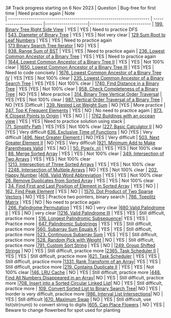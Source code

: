 3# Track progress starting on 6 Nov 2023
| Question                                                                                      | Bug-free for first time | Need practice again | Note                         
| ---------------------------------------------------------------------                         | ----------------------- |---------------------|------------------------------ 
| [199. Binary Tree Right Side View](https://leetcode.com/problems/binary-tree-right-side-view) | YES                     | YES                   | Need to practice DFS    
| [543. Diameter of Binary Tree](https://leetcode.com/problems/diameter-of-binary-tree) | YES                     | YES                   | Not very clear 
| [129 Sum Root to Leaf Numbers](https://leetcode.com/problems/sum-root-to-leaf-numbers)            | YES                 | YES                   | Need to practice again   
| [173 Binary Search Tree Iterator](https://leetcode.com/problems/binary-search-tree-iterator)      | NO                  | YES                   |  
| [938. Range Sum of BST](https://leetcode.com/problems/range-sum-of-bst)                          | YES                 | YES                   | Need to practice again 
| [236. Lowest Common Ancestor of a Binary Tree](https://leetcode.com/problems/lowest-common-ancestor-of-a-binary-tree) | YES                 | YES                   | Need to practice again  
| [1644. Lowest Common Ancestor of a Binary Tree II](https://leetcode.com/problems/lowest-common-ancestor-of-a-binary-tree-ii) | YES                 | YES                   | Not 100% clear
| [1650. Lowest Common Ancestor of a Binary Tree III](https://leetcode.com/problems/lowest-common-ancestor-of-a-binary-tree-iii) | YES                 |YES                   | Need to code concisely
| [1676. Lowest Common Ancestor of a Binary Tree IV](https://leetcode.com/problems/lowest-common-ancestor-of-a-binary-tree-iv) | YES                 |YES                   | Not 100% clear
| [235. Lowest Common Ancestor of a Binary Search Tree](https://leetcode.com/problems/lowest-common-ancestor-of-a-binary-search-tree) | YES                 |YES                   | Not 100% clear
| [1740. Find Distance in a Binary Tree](https://leetcode.com/problems/find-distance-in-a-binary-tree) | YES                 |YES                   | Not 100% clear 
| [958. Check Completeness of a Binary Tree](https://leetcode.com/problems/check-completeness-of-a-binary-tree/) | NO                 |YES                   | More practice
| [314. Binary Tree Vertical Order Traversal](https://leetcode.com/problems/binary-tree-vertical-order-traversal) | YES                 |YES                   | Not 100% clear
| [987. Vertical Order Traversal of a Binary Tree](https://leetcode.com/problems/vertical-order-traversal-of-a-binary-tree) | NO                 |YES                 |Difficult
| [339. Nested List Weight Sum](https://leetcode.com/problems/nested-list-weight-sum)                             | NO                 |YES                   | More practice
| [347. Top K Frequent Elements](https://leetcode.com/problems/top-k-frequent-elements/)            | YES                     | NO                    | No need to practice again 
| [973. K Closest Points to Origin](https://leetcode.com/problems/k-closest-points-to-origin)       | YES                 | NO                   |                          |
| [1762 Buildings with an occean view](https://leetcode.com/problems/buildings-with-an-ocean-view)  | YES                 | YES                   | Need to practice solution using stack   |   
|[71. Simplify Path](https://leetcode.com/problems/simplify-path)                                   | YES                 |YES                   | Not 100% clear
|[227. Basic Calculator II](https://leetcode.com/problems/basic-calculator-ii)                      | NO                 |YES                   | Very difficult
[636. Exclusive Time of Functions](https://leetcode.com/problems/exclusive-time-of-functions)       | NO                 |YES                   | Very difficult
|[496. Next Greater Element I](https://leetcode.com/problems/next-greater-element-i)                | NO                 |YES                   | Very difficult
| [503. Next Greater Element II](https://leetcode.com/problems/next-greater-element-ii)             | NO                 |YES                   | Very difficult
|[921. Minimum Add to Make Parentheses Valid](https://leetcode.com/problems/minimum-add-to-make-parentheses-valid)  | YES                 | NO                   | 
| [50. Pow(x, n)](https://leetcode.com/problems/powx-n/)                                            | YES                 | YES                   | Not 100% clear           
| [88. Merge Sorted Array](https://leetcode.com/problems/merge-sorted-array)                        | YES                 | YES                    | Not 100% clear               | [349. Intersection of Two Arrays](https://leetcode.com/problems/intersection-of-two-arrays)       | YES                  | YES                  | Not 100% clear   
| [1213. Intersection of Three Sorted Arrays](https://leetcode.com/problems/intersection-of-three-sorted-arrays)       | YES                  | YES                  | Not 100% clear     
| [2248. Intersection of Multiple Arrays](https://leetcode.com/problems/intersection-of-multiple-arrays)     | NO                  | YES                  | Not 100% clear
| [202. Happy Number](https://leetcode.com/problems/happy-number) 
|[408. Valid Word Abbreviation](https://leetcode.com/problems/valid-word-abbreviation)    | YES                  | YES                  | Not 100% clear    
[26. Remove Duplicates from Sorted Array](https://leetcode.com/problems/remove-duplicates-from-sorted-array)      | YES                  | YES                  | Not 100% clear                      
| [34. Find First and Last Position of Element in Sorted Array](https://leetcode.com/problems/find-first-and-last-position-of-element-in-sorted-array/)                  | YES                 | NO                    |                          |
[162. Find Peak Element](https://leetcode.com/problems/find-peak-element/)                          | YES                  | NO                  |
| [1570. Dot Product of Two Sparse Vectors](https://leetcode.com/problems/dot-product-of-two-sparse-vectors)       | NO                  | YES                  | Practice two pointers, binary search 
| [766. Toeplitz Matrix](https://leetcode.com/problems/toeplitz-matrix)                         | YES                     | NO                    | No need to practice again   
| [266. Palindrome Permutation](https://leetcode.com/problems/palindrome-permutation)           | YES                 | NO                    | very clear 
|[680 Valid Palindrome II](https://leetcode.com/problems/valid-palindrome-ii)                   | YES                 | NO                    | very clear 
|[1216. Valid Palindrome III](https://leetcode.com/problems/valid-palindrome-iii)               | YES                 | YES                    | Still difficult, practice more
| [516. Longest Palindromic Subsequence](https://leetcode.com/problems/longest-palindromic-subsequence)| YES                 | YES                    | Practice more
| [647. Palindromic Substrings](https://leetcode.com/problems/palindromic-substrings)     | YES                 | YES                    | Still difficult, practice more
|[560. Subarray Sum Equals K](https://leetcode.com/problems/subarray-sum-equals-k)        | YES                 | YES                    | Still difficult, practice more
|[523. Continuous Subarray Sum](https://leetcode.com/problems/continuous-subarray-sum)    | YES                 | YES                    | Still difficult, practice more
|[528. Random Pick with Weight](https://leetcode.com/problems/random-pick-with-weight)    | NO                 | YES                    | Still difficult, practice more
|[791. Custom Sort String](https://leetcode.com/problems/custom-sort-string)              | YES                 | NO                    | 
|[249. Group Shifted Strings](https://leetcode.com/problems/group-shifted-strings)        | NO                 | YES                    | Still difficult, practice more
|[2365. Task Scheduler II](https://leetcode.com/problems/task-scheduler-ii)               | YES                 | YES                    | Still difficult, practice more
|[621. Task Scheduler](https://leetcode.com/problems/task-scheduler)                      | YES                 | YES                    | Still difficult, practice more
|[1331. Rank Transform of an Array](https://leetcode.com/problems/rank-transform-of-an-array)| YES                 | YES                    | Still difficult, practice more
|[219. Contains Duplicate II](https://leetcode.com/problems/contains-duplicate-ii)  | YES                 | YES                    | Not 100% clear
|[146. LRU Cache](https://leetcode.com/problems/lru-cache)                          | NO                 | YES                    | Still difficult, practice more
|[448. Find All Numbers Disappeared in an Array](https://leetcode.com/problems/find-all-numbers-disappeared-in-an-array)| NO                 | YES                    | Still difficult, practice more
|[708. Insert into a Sorted Circular Linked List](https://leetcode.com/problems/insert-into-a-sorted-circular-linked-list)| NO                 | YES                    | Still difficult, practice more
| [109. Convert Sorted List to Binary Search Tree](https://leetcode.com/problems/convert-sorted-list-to-binary-search-tree)| NO                 | YES                    | Inorder is very difficult, practice more
|[986. Interval List Intersections](https://leetcode.com/problems/interval-list-intersections)| NO                 | YES                    | Still difficult
|[670. Maximum Swap](https://leetcode.com/problems/maximum-swap) | NO                 | YES                    | Still difficult, use list(str(num)) to convert string to digits
|[605. Can Place Flowers](https://leetcode.com/problems/can-place-flowers) | NO                 | YES                    | Beware to change flowerbed for spot used for planting
